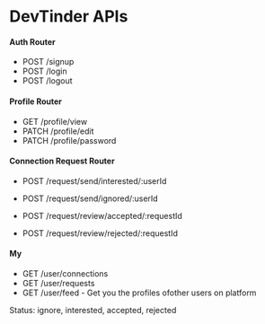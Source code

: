 # DevTinder APIs

#### Auth Router

- POST /signup
- POST /login
- POST /logout

#### Profile Router

- GET /profile/view
- PATCH /profile/edit
- PATCH /profile/password

#### Connection Request Router

- POST /request/send/interested/:userId
- POST /request/send/ignored/:userId

- POST /request/review/accepted/:requestId
- POST /request/review/rejected/:requestId

#### My

- GET /user/connections
- GET /user/requests
- GET /user/feed - Get you the profiles ofother users on platform

Status: ignore, interested, accepted, rejected
